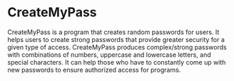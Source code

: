# CreateMyPass
CreateMyPass is a program that creates random passwords for users. 
It helps users to create strong passwords that provide greater security for a given type of access.
CreateMyPass produces complex/strong passwords with combinations of numbers, uppercase and lowercase letters, and special characters.
It can help those who have to constantly come up with new passwords to ensure authorized access for programs.

